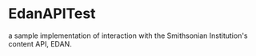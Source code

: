 EdanAPITest
===========

a sample implementation of interaction with the Smithsonian Institution's content API, EDAN.
